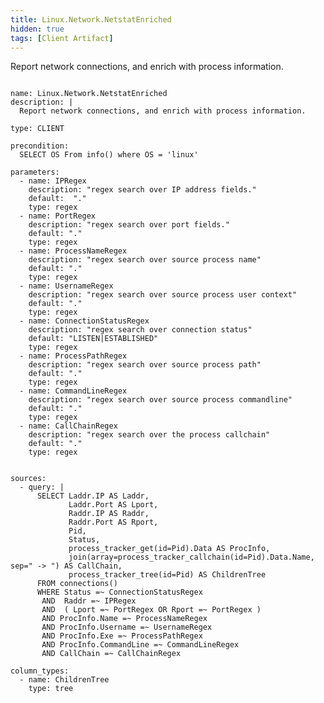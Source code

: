 ```yaml
---
title: Linux.Network.NetstatEnriched
hidden: true
tags: [Client Artifact]
---
```


Report network connections, and enrich with process information.


<pre><code class="language-yaml">
name: Linux.Network.NetstatEnriched
description: |
  Report network connections, and enrich with process information.

type: CLIENT

precondition:
  SELECT OS From info() where OS = 'linux'

parameters:
  - name: IPRegex
    description: "regex search over IP address fields."
    default:  "."
    type: regex
  - name: PortRegex
    description: "regex search over port fields."
    default: "."
    type: regex
  - name: ProcessNameRegex
    description: "regex search over source process name"
    default: "."
    type: regex
  - name: UsernameRegex
    description: "regex search over source process user context"
    default: "."
    type: regex
  - name: ConnectionStatusRegex
    description: "regex search over connection status"
    default: "LISTEN|ESTABLISHED"
    type: regex
  - name: ProcessPathRegex
    description: "regex search over source process path"
    default: "."
    type: regex
  - name: CommandLineRegex
    description: "regex search over source process commandline"
    default: "."
    type: regex
  - name: CallChainRegex
    description: "regex search over the process callchain"
    default: "."
    type: regex


sources:
  - query: |
      SELECT Laddr.IP AS Laddr,
             Laddr.Port AS Lport,
             Raddr.IP AS Raddr,
             Raddr.Port AS Rport,
             Pid,
             Status,
             process_tracker_get(id=Pid).Data AS ProcInfo,
             join(array=process_tracker_callchain(id=Pid).Data.Name, sep=" -&gt; ") AS CallChain,
             process_tracker_tree(id=Pid) AS ChildrenTree
      FROM connections()
      WHERE Status =~ ConnectionStatusRegex
       AND  Raddr =~ IPRegex
       AND  ( Lport =~ PortRegex OR Rport =~ PortRegex )
       AND ProcInfo.Name =~ ProcessNameRegex
       AND ProcInfo.Username =~ UsernameRegex
       AND ProcInfo.Exe =~ ProcessPathRegex
       AND ProcInfo.CommandLine =~ CommandLineRegex
       AND CallChain =~ CallChainRegex

column_types:
  - name: ChildrenTree
    type: tree

</code></pre>

